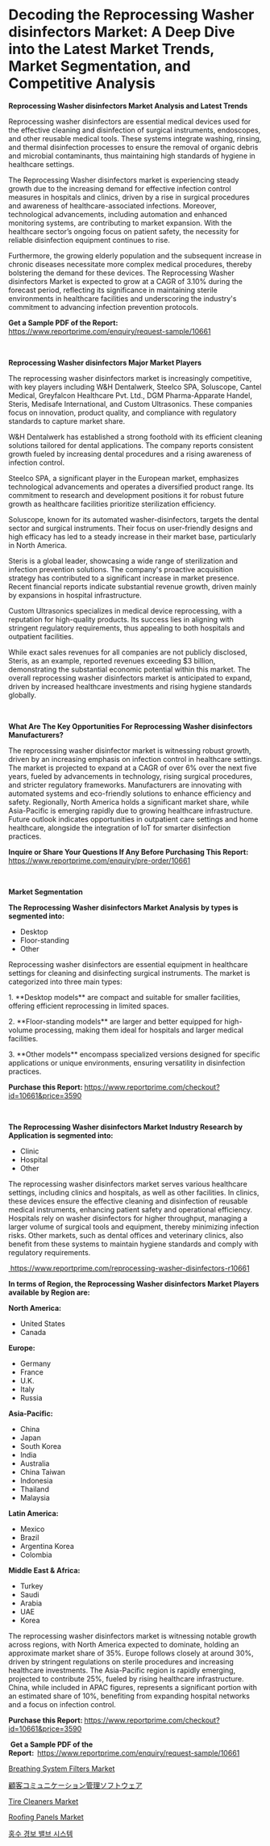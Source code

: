 <p><h1>Decoding the Reprocessing Washer disinfectors Market: A Deep Dive into the Latest Market Trends, Market Segmentation, and Competitive Analysis</h1></p><p><strong>Reprocessing Washer disinfectors Market Analysis and Latest Trends</strong></p>
<p><p>Reprocessing washer disinfectors are essential medical devices used for the effective cleaning and disinfection of surgical instruments, endoscopes, and other reusable medical tools. These systems integrate washing, rinsing, and thermal disinfection processes to ensure the removal of organic debris and microbial contaminants, thus maintaining high standards of hygiene in healthcare settings.</p><p>The Reprocessing Washer disinfectors market is experiencing steady growth due to the increasing demand for effective infection control measures in hospitals and clinics, driven by a rise in surgical procedures and awareness of healthcare-associated infections. Moreover, technological advancements, including automation and enhanced monitoring systems, are contributing to market expansion. With the healthcare sector’s ongoing focus on patient safety, the necessity for reliable disinfection equipment continues to rise.</p><p>Furthermore, the growing elderly population and the subsequent increase in chronic diseases necessitate more complex medical procedures, thereby bolstering the demand for these devices. The Reprocessing Washer disinfectors Market is expected to grow at a CAGR of 3.10% during the forecast period, reflecting its significance in maintaining sterile environments in healthcare facilities and underscoring the industry's commitment to advancing infection prevention protocols.</p></p>
<p><strong>Get a Sample PDF of the Report:&nbsp;</strong> <a href="https://www.reportprime.com/enquiry/request-sample/10661">https://www.reportprime.com/enquiry/request-sample/10661</a></p>
<p>&nbsp;</p>
<p><strong>Reprocessing Washer disinfectors Major Market Players</strong></p>
<p><p>The reprocessing washer disinfectors market is increasingly competitive, with key players including W&H Dentalwerk, Steelco SPA, Soluscope, Cantel Medical, Greyfalcon Healthcare Pvt. Ltd., DGM Pharma-Apparate Handel, Steris, Medisafe International, and Custom Ultrasonics. These companies focus on innovation, product quality, and compliance with regulatory standards to capture market share.</p><p>W&H Dentalwerk has established a strong foothold with its efficient cleaning solutions tailored for dental applications. The company reports consistent growth fueled by increasing dental procedures and a rising awareness of infection control. </p><p>Steelco SPA, a significant player in the European market, emphasizes technological advancements and operates a diversified product range. Its commitment to research and development positions it for robust future growth as healthcare facilities prioritize sterilization efficiency.</p><p>Soluscope, known for its automated washer-disinfectors, targets the dental sector and surgical instruments. Their focus on user-friendly designs and high efficacy has led to a steady increase in their market base, particularly in North America.</p><p>Steris is a global leader, showcasing a wide range of sterilization and infection prevention solutions. The company's proactive acquisition strategy has contributed to a significant increase in market presence. Recent financial reports indicate substantial revenue growth, driven mainly by expansions in hospital infrastructure.</p><p>Custom Ultrasonics specializes in medical device reprocessing, with a reputation for high-quality products. Its success lies in aligning with stringent regulatory requirements, thus appealing to both hospitals and outpatient facilities.</p><p>While exact sales revenues for all companies are not publicly disclosed, Steris, as an example, reported revenues exceeding $3 billion, demonstrating the substantial economic potential within this market. The overall reprocessing washer disinfectors market is anticipated to expand, driven by increased healthcare investments and rising hygiene standards globally.</p></p>
<p>&nbsp;</p>
<p><strong>What Are The Key Opportunities For Reprocessing Washer disinfectors Manufacturers?</strong></p>
<p><p>The reprocessing washer disinfector market is witnessing robust growth, driven by an increasing emphasis on infection control in healthcare settings. The market is projected to expand at a CAGR of over 6% over the next five years, fueled by advancements in technology, rising surgical procedures, and stricter regulatory frameworks. Manufacturers are innovating with automated systems and eco-friendly solutions to enhance efficiency and safety. Regionally, North America holds a significant market share, while Asia-Pacific is emerging rapidly due to growing healthcare infrastructure. Future outlook indicates opportunities in outpatient care settings and home healthcare, alongside the integration of IoT for smarter disinfection practices.</p></p>
<p><strong>Inquire or Share Your Questions If Any Before Purchasing This Report:</strong> <a href="https://www.reportprime.com/enquiry/pre-order/10661">https://www.reportprime.com/enquiry/pre-order/10661</a></p>
<p>&nbsp;</p>
<p><strong>Market Segmentation</strong></p>
<p><strong>The Reprocessing Washer disinfectors Market Analysis by types is segmented into:</strong></p>
<p><ul><li>Desktop</li><li>Floor-standing</li><li>Other</li></ul></p>
<p><p>Reprocessing washer disinfectors are essential equipment in healthcare settings for cleaning and disinfecting surgical instruments. The market is categorized into three main types: </p><p>1. **Desktop models** are compact and suitable for smaller facilities, offering efficient reprocessing in limited spaces.</p><p>2. **Floor-standing models** are larger and better equipped for high-volume processing, making them ideal for hospitals and larger medical facilities.</p><p>3. **Other models** encompass specialized versions designed for specific applications or unique environments, ensuring versatility in disinfection practices.</p></p>
<p><strong>Purchase this Report:&nbsp;</strong><a href="https://www.reportprime.com/checkout?id=10661&price=3590">https://www.reportprime.com/checkout?id=10661&price=3590</a></p>
<p>&nbsp;</p>
<p><strong>The Reprocessing Washer disinfectors Market Industry Research by Application is segmented into:</strong></p>
<p><ul><li>Clinic</li><li>Hospital</li><li>Other</li></ul></p>
<p><p>The reprocessing washer disinfectors market serves various healthcare settings, including clinics and hospitals, as well as other facilities. In clinics, these devices ensure the effective cleaning and disinfection of reusable medical instruments, enhancing patient safety and operational efficiency. Hospitals rely on washer disinfectors for higher throughput, managing a larger volume of surgical tools and equipment, thereby minimizing infection risks. Other markets, such as dental offices and veterinary clinics, also benefit from these systems to maintain hygiene standards and comply with regulatory requirements.</p></p>
<p><a href="https://www.reportprime.com/reprocessing-washer-disinfectors-r10661">&nbsp;https://www.reportprime.com/reprocessing-washer-disinfectors-r10661</a></p>
<p><strong>In terms of Region, the Reprocessing Washer disinfectors Market Players available by Region are:</strong></p>
<p>
    <p> <strong> North America: </strong>
        <ul>
            <li>United States</li>
            <li>Canada</li>
        </ul>
        </p> 
    <p> <strong> Europe: </strong>
        <ul>
            <li>Germany</li>
            <li>France</li>
            <li>U.K.</li>
            <li>Italy</li>
            <li>Russia</li>
        </ul>
        </p> 
    <p> <strong> Asia-Pacific: </strong>
        <ul>
            <li>China</li>
            <li>Japan</li>
            <li>South Korea</li>
            <li>India</li>
            <li>Australia</li>
            <li>China Taiwan</li>
            <li>Indonesia</li>
            <li>Thailand</li>
            <li>Malaysia</li>
        </ul>
        </p> 
    <p> <strong> Latin America: </strong>
        <ul>
            <li>Mexico</li>
            <li>Brazil</li>
            <li>Argentina Korea</li>
            <li>Colombia</li>
        </ul>
        </p> 
    <p> <strong> Middle East & Africa: </strong>
        <ul>
            <li>Turkey</li>
            <li>Saudi</li>
            <li>Arabia</li>
            <li>UAE</li>
            <li>Korea</li>
        </ul>
    </p>
    </p>
<p><p>The reprocessing washer disinfectors market is witnessing notable growth across regions, with North America expected to dominate, holding an approximate market share of 35%. Europe follows closely at around 30%, driven by stringent regulations on sterile procedures and increasing healthcare investments. The Asia-Pacific region is rapidly emerging, projected to contribute 25%, fueled by rising healthcare infrastructure. China, while included in APAC figures, represents a significant portion with an estimated share of 10%, benefiting from expanding hospital networks and a focus on infection control.</p></p>
<p><strong>Purchase this Report: </strong><a href="https://www.reportprime.com/checkout?id=10661&price=3590">https://www.reportprime.com/checkout?id=10661&price=3590</a></p>
<p>&nbsp;<strong>Get a Sample PDF of the Report:&nbsp;&nbsp;</strong><a href="https://www.reportprime.com/enquiry/request-sample/10661">https://www.reportprime.com/enquiry/request-sample/10661</a></p>
<p><strong></strong></p>
<p><p><a href="https://github.com/FahadAhmed712/Market-Research-Report-List-1/blob/main/breathing-system-filters-market.md">Breathing System Filters Market</a></p><p><a href="https://williamkable67.medium.com/%E3%82%B0%E3%83%AD%E3%83%BC%E3%83%90%E3%83%AB%E9%A1%A7%E5%AE%A2%E3%82%B3%E3%83%9F%E3%83%A5%E3%83%8B%E3%82%B1%E3%83%BC%E3%82%B7%E3%83%A7%E3%83%B3%E7%AE%A1%E7%90%86%E3%82%BD%E3%83%95%E3%83%88%E3%82%A6%E3%82%A7%E3%82%A2%E5%B8%82%E5%A0%B4%E3%81%AE%E3%83%88%E3%83%AC%E3%83%B3%E3%83%89%E3%81%A8%E9%9D%A9%E6%96%B0-%E5%89%8D%E5%90%91%E3%81%8D%E3%81%AA%E5%88%86%E6%9E%90-2024-2031-09341939255b">顧客コミュニケーション管理ソフトウェア</a></p><p><a href="https://www.linkedin.com/pulse/tire-cleaners-market-size-share-analysis-growth-trends-vnfre?trackingId=VvnVUU3nQ6SYoOhAMItkCg%3D%3D">Tire Cleaners Market</a></p><p><a href="https://www.linkedin.com/pulse/global-roofing-panels-market-size-trends-analysis-regional-3ta7e?trackingId=ra6ezvw7T%2FerHm98xtlxiQ%3D%3D">Roofing Panels Market</a></p><p><a href="https://medium.com/@biancamacdonald87/%EC%84%B8%EA%B3%84-deluge-alarm-valve-systems-market-%EC%9D%80-2024%EC%97%90%EC%84%9C-2031%EB%A1%9C-%EC%97%B0%ED%8F%89%EA%B7%A0-%EC%A6%9D%EA%B0%80%EC%9C%A8%EC%9D%84-%EB%B3%B4%EC%9D%BC-%EA%B2%83%EC%9C%BC%EB%A1%9C-%EC%98%88%EC%83%81%EB%90%A9%EB%8B%88%EB%8B%A4-49edc5b7ef4f">홍수 경보 밸브 시스템</a></p></p>